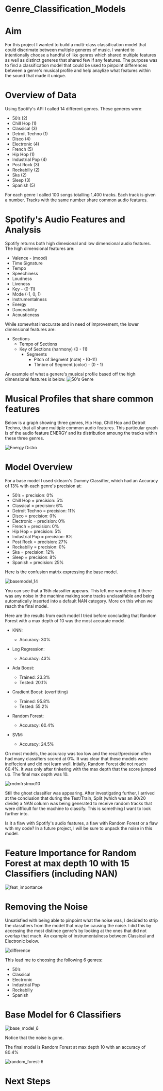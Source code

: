 # Genre_Classification_Models

# Aim
For this project I wanted to build a multi-class classification model that could discrimate between multiple generes of music. I wanted to intentionally choose a handful of like genres which shared multiple features as well as distinct generes that shared few if any features. The purpose was to find a classification model that could be used to pinpoint differences between a genre's musical profile and help anaylize what features within the sound that made it unique. 

# Overview of Data
Using Spotify's API I called 14 different genres. These generes were: 

* 50’s (2)
* Chill Hop (1)
* Classical  (3)
* Detroit Techno (1)
* Disco (4)
* Electronic (4)
* French (5)
* Hip Hop (1)
* Industrial Pop (4)
* Post Rock (3)
* Rockabilly (2)
* Ska (2)
* Sleep (3)
* Spanish (5)

For each genre I called 100 songs totalling 1,400 tracks. Each track is given a number. Tracks with the same number share common audio features. 

# Spotify's Audio Features and Analysis

Spotify returns both high dimesional and low dimensional audio features. The high dimensional features are: 

* Valence - (mood)
* Time Signature 
* Tempo
* Speechiness 
* Loudness
* Liveness 
* Key - (0-11)
* Mode (-1, 0, 1)
* Instrumentalness
* Energy
* Danceability
* Acousticness

While somewhat inaccurate and in need of improvement, the lower dimensional features are: 

* Sections
  * Tempo of Sections 
  * Key of Sections (harmony) (0 - 11)
    * Segments
      * Pitch of Segment (note) - (0-11)
      * TImbre of Segment (color) - (0 - 1)

An example of what a genere's musical profile based off the high dimensional features is below. 
![50's Genre](https://github.com/FinchMF/Classification_Models/blob/master/graphs/EDA_50s_plots_1.png)

# Musical Profiles that share common features

Below is a graph showing three genres, Hip Hop, Chill Hop and Detroit Techno, that all share multiple common audio features. This particular graph is of the audio feature ENERGY and its distribution amoung the tracks within these three genres. 

![Energy Distro](https://github.com/FinchMF/Classification_Models/blob/master/graphs/3_togt.png)

# Model Overview

For a base model I used sklearn's Dummy Classifier, which had an Accuracy of 13% with each genre's precision at: 

* 50’s = precision: 0%
* Chill Hop = precision: 5%
* Classical = precision: 6%
* Detroit Techno = precision: 11%
* Disco = precision: 0%
* Electronic = precision: 0%
* French = precision: 0%
* Hip Hop = precision: 5%
* Industrial Pop = precision: 8%
* Post Rock = precision: 27%
* Rockabilly = precision: 0%
* Ska = precision: 12%
* Sleep = precision: 8%
* Spanish = precision: 25%

Here is the confusion matrix expressing the base model. 

![basemodel_14](https://github.com/FinchMF/Classification_Models/blob/master/graphs/base_model_15_cl.png)

You can see that a 15th classifier appears. This left me wondering if there was any noise in the machine making some tracks unclassifable and being automatically inserted into a default NAN category. More on this when we reach the final model.

Here are the results from each model I tried before concluding that Random Forest with a max depth of 10 was the most accurate model. 


* KNN: 
   * Accuracy: 30%

* Log Regression:
   * Accuracy: 43%

* Ada Boost:
  * Trained: 23.3%
  * Tested: 20.1%

* Gradient Boost: (overfitting)
  * Trained: 95.8%
  * Tested: 55.2%

* Random Forest:
  * Accuracy: 60.4%

* SVM:
  * Accuracy: 24.5%


On most models, the accuracy was too low and the recall/precision often had many classifiers scored at 0%. It was clear that these models were ineffecient and did not learn well. Intially, Random Forest did not reach 60.4%. It was only after tinkering with the max depth that the score jumped up. The final max depth was 10. 

![rndmfrstmxd10](https://github.com/FinchMF/Classification_Models/blob/master/graphs/forest_model_15.png)

Still the ghost classifier was appearing. After investigating further, I arrived at the conclusion that during the Test/Train, Split (which was an 80/20 divide) a NAN column was being generated to receive random tracks that were difficult for the machine to classify. This is something I want to look further into. 

Is it a flaw with Spotify's audio features, a flaw with Random Forest or a flaw with my code? In a future project, I will be sure to unpack the noise in this model. 

# Feature Importance for Random Forest at max depth 10 with 15 Classifiers (including NAN)

![feat_importance](https://github.com/FinchMF/Classification_Models/blob/master/graphs/feature_importance_15.png)


# Removing the Noise

Unsatisfied with being able to pinpoint what the noise was, I decided to strip the classifiers from the model that may be causing the noise. I did this by accessing the most distince genre's by looking at the ones that did not overlap that much. An example of instrumentalness between Classical and Electronic below. 

![difference](https://github.com/FinchMF/Classification_Models/blob/master/graphs/2_differ.png)

This lead me to choosing the following 6 genres: 

* 50’s
* Classical
* Electronic
* Industrial Pop
* Rockabilly
* Spanish

# Base Model for 6 Classifiers

![base_model_6](https://github.com/FinchMF/Classification_Models/blob/master/graphs/base_model_6_cl.png)

Notice that the noise is gone. 

The final model is Random Forest at max depth 10 with an accuracy of 80.4%

![random_forest-6](https://github.com/FinchMF/Classification_Models/blob/master/graphs/forest_model_6.png)

# Next Steps




